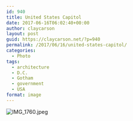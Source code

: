 ```yaml
---
id: 940
title: United States Capitol
date: 2017-06-16T06:02:40+00:00
author: claycarson
layout: post
guid: https://claycarson.net/?p=940
permalink: /2017/06/16/united-states-capitol/
categories:
  - Photo
tags:
  - architecture
  - D.C.
  - Gotham
  - government
  - USA
format: image
---
```

![IMG_1760.jpeg](https://claycarson.net/wp-content/uploads/2017/06/IMG_1760.jpeg)